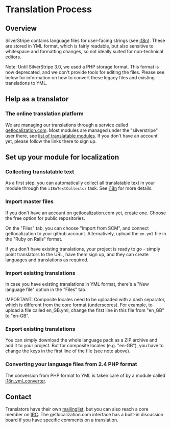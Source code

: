 # Translation Process #

## Overview ##

SilverStripe contains language files for user-facing strings (see [i18n](/topics/i18n)).
These are stored in YML format, which is fairly readable,
but also sensitive to whitespace and formatting changes,
so not ideally suited for non-technical editors.

Note: Until SilverStripe 3.0, we used a PHP storage format.
This format is now deprecated, and we don't provide tools
for editing the files. Please see below for information on
how to convert these legacy files and existing translations to YML.
	
## Help as a translator

### The online translation platform

We are managing our translations through a service called
[getlocalization.com](http://getlocalization.com).
Most modules are managed under the "silverstripe" user there,
see [list of translatable modules](http://www.getlocalization.com/profile/?username=silverstripe).
If you don't have an account yet, please follow the links there to sign up.

## Set up your module for localization

### Collecting translatable text

As a first step, you can automatically collect
all translatable text in your module through the `i18nTextCollector` task.
See [i18n](/topics/i18n#collecting-text) for more details.

### Import master files

If you don't have an account on getlocalization.com yet, [create one](http://www.getlocalization.com/signup).
Choose the free option for public repositories.

On the "Files" tab, you can choose "Import from SCM",
and connect getlocalization to your github account.
Alternatively, upload the `en.yml` file in the "Ruby on Rails" format.

If you don't have existing translations,
your project is ready to go - simply point translators
to the URL, have them sign up, and they can create languages and translations as required.

### Import existing translations

In case you have existing translations in YML format,
there's a "New language file" option in the "Files" tab.

IMPORTANT: Composite locales need to be uploaded with 
a dash separator, which is different from the core format (underscores).
For example, to upload a file called en_GB.yml,
change the first line in this file from "en_GB" to "en-GB".

### Export existing translations

You can simply download the whole language pack as a ZIP archive
and add it to your project. But for composite locales (e.g. "en-GB"),
you have to change the keys in the first line of the file (see note above).

### Converting your language files from 2.4 PHP format

The conversion from PHP format to YML is taken care of by a module
called [i18n_yml_converter](https://github.com/chillu/i18n_yml_converter).

## Contact

Translators have their own [mailinglist](https://groups.google.com/forum/#!forum/silverstripe-translators),
but you can also reach a core member on [IRC](http://silverstripe.org/irc).
The getlocalization.com interface has a built-in discussion board if
you have specific comments on a translation.
